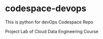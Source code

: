 # codespace-devops
This is python for devOps Codespace Repo

Project Lab of Cloud Data Engineering Course
